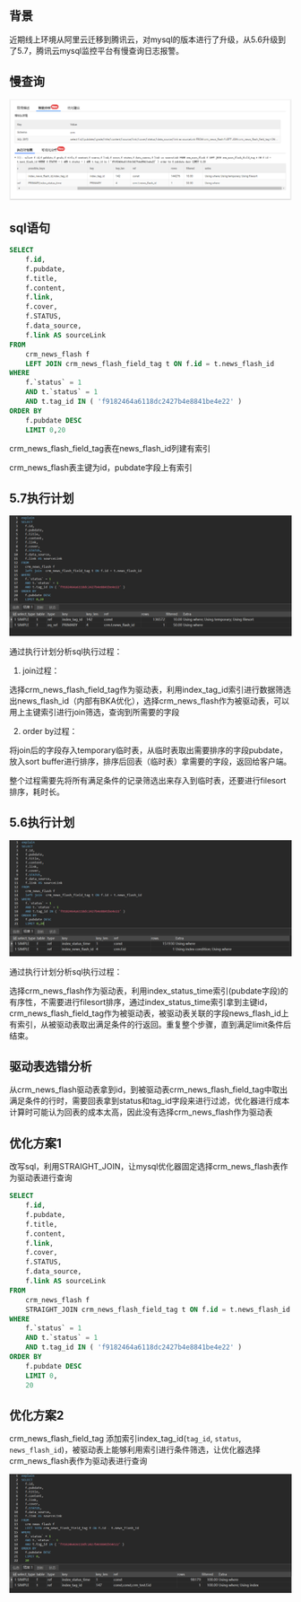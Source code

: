 ## 背景

近期线上环境从阿里云迁移到腾讯云，对mysql的版本进行了升级，从5.6升级到了5.7，腾讯云mysql监控平台有慢查询日志报警。

## 慢查询

![](../images/mysql_20221222210416.png)

## sql语句

```sql
SELECT
	f.id,
	f.pubdate,
	f.title,
	f.content,
	f.link,
	f.cover,
	f.STATUS,
	f.data_source,
	f.link AS sourceLink 
FROM
	crm_news_flash f
	LEFT JOIN crm_news_flash_field_tag t ON f.id = t.news_flash_id 
WHERE
	f.`status` = 1 
	AND t.`status` = 1 
	AND t.tag_id IN ( 'f9182464a6118dc2427b4e8841be4e22' ) 
ORDER BY
	f.pubdate DESC 
	LIMIT 0,20
```

crm_news_flash_field_tag表在news_flash_id列建有索引

crm_news_flash表主键为id，pubdate字段上有索引

## 5.7执行计划

![](../images/mysql_20221222211242.png)

通过执行计划分析sql执行过程：

1. join过程：

选择crm_news_flash_field_tag作为驱动表，利用index_tag_id索引进行数据筛选出news_flash_id（内部有BKA优化），选择crm_news_flash作为被驱动表，可以用上主键索引进行join筛选，查询到所需要的字段

2. order by过程：

将join后的字段存入temporary临时表，从临时表取出需要排序的字段pubdate，放入sort buffer进行排序，排序后回表（临时表）拿需要的字段，返回给客户端。

整个过程需要先将所有满足条件的记录筛选出来存入到临时表，还要进行filesort排序，耗时长。

## 5.6执行计划

![](../images/mysql_20221222213300.png)

通过执行计划分析sql执行过程：

选择crm_news_flash作为驱动表，利用index_status_time索引(pubdate字段)的有序性，不需要进行filesort排序，通过index_status_time索引拿到主键id，crm_news_flash_field_tag作为被驱动表，被驱动表关联的字段news_flash_id上有索引，从被驱动表取出满足条件的行返回。重复整个步骤，直到满足limit条件后结束。

## 驱动表选错分析

从crm_news_flash驱动表拿到id，到被驱动表crm_news_flash_field_tag中取出满足条件的行时，需要回表拿到status和tag_id字段来进行过滤，优化器进行成本计算时可能认为回表的成本太高，因此没有选择crm_news_flash作为驱动表

## 优化方案1

改写sql，利用STRAIGHT_JOIN，让mysql优化器固定选择crm_news_flash表作为驱动表进行查询

```sql
SELECT
	f.id,
	f.pubdate,
	f.title,
	f.content,
	f.link,
	f.cover,
	f.STATUS,
	f.data_source,
	f.link AS sourceLink 
FROM
	crm_news_flash f 
	STRAIGHT_JOIN crm_news_flash_field_tag t ON f.id = t.news_flash_id 
WHERE
	f.`status` = 1 
	AND t.`status` = 1 
	AND t.tag_id IN ( 'f9182464a6118dc2427b4e8841be4e22' ) 
ORDER BY
	f.pubdate DESC 
	LIMIT 0,
	20
```

## 优化方案2

crm_news_flash_field_tag 添加索引index_tag_id(`tag_id`, `status`, `news_flash_id`)，被驱动表上能够利用索引进行条件筛选，让优化器选择crm_news_flash表作为驱动表进行查询

![](../images/mysql_20221222220557.png)